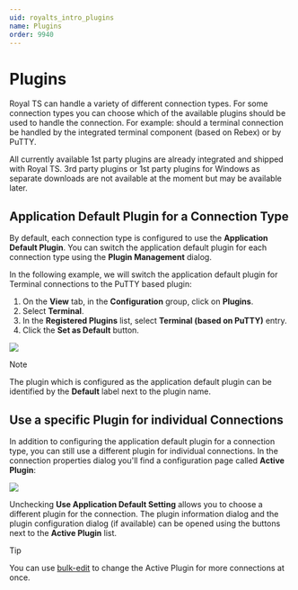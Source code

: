 ```yaml
---
uid: royalts_intro_plugins
name: Plugins
order: 9940
---
```


# Plugins
Royal TS can handle a variety of different connection types. For some connection types you can choose which of the available plugins should be used to handle the connection. For example: should a terminal connection be handled by the integrated terminal component (based on Rebex) or by PuTTY.

All currently available 1st party plugins are already integrated and shipped with Royal TS. 3rd party plugins or 1st party plugins for Windows as separate downloads are not available at the moment but may be available later.

## Application Default Plugin for a Connection Type
By default, each connection type is configured to use the **Application Default Plugin**. You can switch the application default plugin for each connection type using the **Plugin Management** dialog.

In the following example, we will switch the application default plugin for Terminal connections to the PuTTY based plugin:

1. On the **View** tab, in the **Configuration** group, click on **Plugins**.
2. Select **Terminal**.
3. In the **Registered Plugins** list, select **Terminal (based on PuTTY)** entry.
4. Click the **Set as Default** button.

![](/images/RoyalTS/GettingStarted/Plugins_01.png)

> [!Note]
> The plugin which is configured as the application default plugin can be identified by the **Default** label next to the plugin name.

## Use a specific Plugin for individual Connections
In addition to configuring the application default plugin for a connection type, you can still use a different plugin for individual connections. In the connection properties dialog you'll find a configuration page called **Active Plugin**:

![](/images/RoyalTS/GettingStarted/Plugins_02.png)

Unchecking **Use Application Default Setting** allows you to choose a different plugin for the connection. The plugin information dialog and the plugin configuration dialog (if available) can be opened using the buttons next to the **Active Plugin** list.

> [!Tip]
> You can use [bulk-edit](xref:royalts_tutorials_bulkedit) to change the Active Plugin for more connections at once.